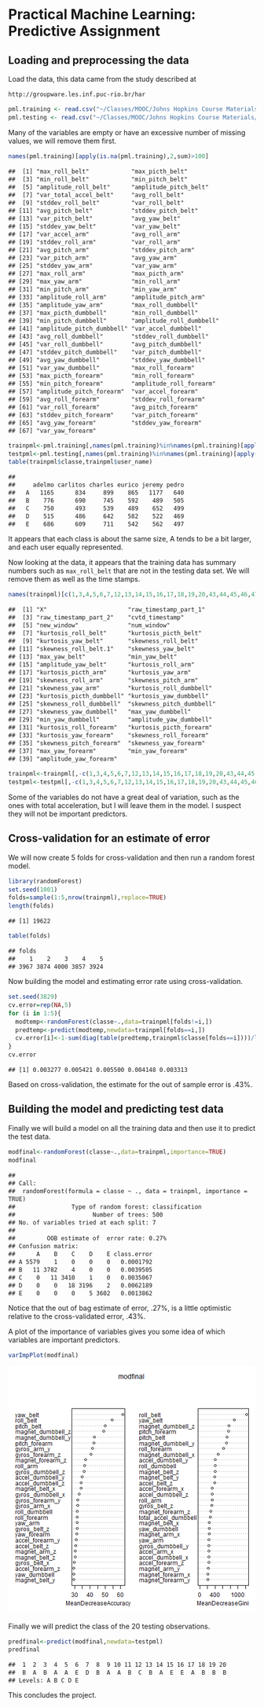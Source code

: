 # Practical Machine Learning: Predictive Assignment

## Loading and preprocessing the data  
Load the data,  this data came from the study described at
```
http://groupware.les.inf.puc-rio.br/har
```

```r
pml.training <- read.csv("~/Classes/MOOC/Johns Hopkins Course Materials/Practical Machine Learning/Prediction Assignment/pml-training.csv")
pml.testing <- read.csv("~/Classes/MOOC/Johns Hopkins Course Materials/Practical Machine Learning/Prediction Assignment/pml-testing.csv")
```
Many of the variables are empty or have an excessive number of missing values, we will remove them first.


```r
names(pml.training)[apply(is.na(pml.training),2,sum)>100]
```

```
##  [1] "max_roll_belt"            "max_picth_belt"          
##  [3] "min_roll_belt"            "min_pitch_belt"          
##  [5] "amplitude_roll_belt"      "amplitude_pitch_belt"    
##  [7] "var_total_accel_belt"     "avg_roll_belt"           
##  [9] "stddev_roll_belt"         "var_roll_belt"           
## [11] "avg_pitch_belt"           "stddev_pitch_belt"       
## [13] "var_pitch_belt"           "avg_yaw_belt"            
## [15] "stddev_yaw_belt"          "var_yaw_belt"            
## [17] "var_accel_arm"            "avg_roll_arm"            
## [19] "stddev_roll_arm"          "var_roll_arm"            
## [21] "avg_pitch_arm"            "stddev_pitch_arm"        
## [23] "var_pitch_arm"            "avg_yaw_arm"             
## [25] "stddev_yaw_arm"           "var_yaw_arm"             
## [27] "max_roll_arm"             "max_picth_arm"           
## [29] "max_yaw_arm"              "min_roll_arm"            
## [31] "min_pitch_arm"            "min_yaw_arm"             
## [33] "amplitude_roll_arm"       "amplitude_pitch_arm"     
## [35] "amplitude_yaw_arm"        "max_roll_dumbbell"       
## [37] "max_picth_dumbbell"       "min_roll_dumbbell"       
## [39] "min_pitch_dumbbell"       "amplitude_roll_dumbbell" 
## [41] "amplitude_pitch_dumbbell" "var_accel_dumbbell"      
## [43] "avg_roll_dumbbell"        "stddev_roll_dumbbell"    
## [45] "var_roll_dumbbell"        "avg_pitch_dumbbell"      
## [47] "stddev_pitch_dumbbell"    "var_pitch_dumbbell"      
## [49] "avg_yaw_dumbbell"         "stddev_yaw_dumbbell"     
## [51] "var_yaw_dumbbell"         "max_roll_forearm"        
## [53] "max_picth_forearm"        "min_roll_forearm"        
## [55] "min_pitch_forearm"        "amplitude_roll_forearm"  
## [57] "amplitude_pitch_forearm"  "var_accel_forearm"       
## [59] "avg_roll_forearm"         "stddev_roll_forearm"     
## [61] "var_roll_forearm"         "avg_pitch_forearm"       
## [63] "stddev_pitch_forearm"     "var_pitch_forearm"       
## [65] "avg_yaw_forearm"          "stddev_yaw_forearm"      
## [67] "var_yaw_forearm"
```

```r
trainpml<-pml.training[,names(pml.training)%in%names(pml.training)[apply(is.na(pml.training),2,sum)<100]]
testpml<-pml.testing[,names(pml.training)%in%names(pml.training)[apply(is.na(pml.training),2,sum)<100]]
table(trainpml$classe,trainpml$user_name)
```

```
##    
##     adelmo carlitos charles eurico jeremy pedro
##   A   1165      834     899    865   1177   640
##   B    776      690     745    592    489   505
##   C    750      493     539    489    652   499
##   D    515      486     642    582    522   469
##   E    686      609     711    542    562   497
```
It appears that each class is about the same size, A tends to be a bit larger, and each user equally represented.  

Now looking at the data, it appears that the training data has summary numbers such as ```max_roll_belt``` that are not in the testing data set.  We will remove them as well as the time stamps.


```r
names(trainpml)[c(1,3,4,5,6,7,12,13,14,15,16,17,18,19,20,43,44,45,46,47,48,52,53,54,55,56,57,58,59,60,74,75,76,77,78,79,80,81,82)]
```

```
##  [1] "X"                       "raw_timestamp_part_1"   
##  [3] "raw_timestamp_part_2"    "cvtd_timestamp"         
##  [5] "new_window"              "num_window"             
##  [7] "kurtosis_roll_belt"      "kurtosis_picth_belt"    
##  [9] "kurtosis_yaw_belt"       "skewness_roll_belt"     
## [11] "skewness_roll_belt.1"    "skewness_yaw_belt"      
## [13] "max_yaw_belt"            "min_yaw_belt"           
## [15] "amplitude_yaw_belt"      "kurtosis_roll_arm"      
## [17] "kurtosis_picth_arm"      "kurtosis_yaw_arm"       
## [19] "skewness_roll_arm"       "skewness_pitch_arm"     
## [21] "skewness_yaw_arm"        "kurtosis_roll_dumbbell" 
## [23] "kurtosis_picth_dumbbell" "kurtosis_yaw_dumbbell"  
## [25] "skewness_roll_dumbbell"  "skewness_pitch_dumbbell"
## [27] "skewness_yaw_dumbbell"   "max_yaw_dumbbell"       
## [29] "min_yaw_dumbbell"        "amplitude_yaw_dumbbell" 
## [31] "kurtosis_roll_forearm"   "kurtosis_picth_forearm" 
## [33] "kurtosis_yaw_forearm"    "skewness_roll_forearm"  
## [35] "skewness_pitch_forearm"  "skewness_yaw_forearm"   
## [37] "max_yaw_forearm"         "min_yaw_forearm"        
## [39] "amplitude_yaw_forearm"
```

```r
trainpml<-trainpml[,-c(1,3,4,5,6,7,12,13,14,15,16,17,18,19,20,43,44,45,46,47,48,52,53,54,55,56,57,58,59,60,74,75,76,77,78,79,80,81,82)]
testpml<-testpml[,-c(1,3,4,5,6,7,12,13,14,15,16,17,18,19,20,43,44,45,46,47,48,52,53,54,55,56,57,58,59,60,74,75,76,77,78,79,80,81,82)]
```
Some of the variables do not have a great deal of variation, such as the ones with total acceleration, but I will leave them in the model.  I suspect they will not be important predictors.  

## Cross-validation for an estimate of error   
We will now create 5 folds for cross-validation and then run a random forest model.

```r
library(randomForest)
set.seed(1001)
folds=sample(1:5,nrow(trainpml),replace=TRUE)
length(folds)
```

```
## [1] 19622
```

```r
table(folds)
```

```
## folds
##    1    2    3    4    5 
## 3967 3874 4000 3857 3924
```
Now building the model and estimating error rate using cross-validation.


```r
set.seed(3829)
cv.error=rep(NA,5)
for (i in 1:5){
  modtemp<-randomForest(classe~.,data=trainpml[folds!=i,])
  predtemp<-predict(modtemp,newdata=trainpml[folds==i,])
  cv.error[i]<-1-sum(diag(table(predtemp,trainpml$classe[folds==i])))/length(predtemp)
}
cv.error
```

```
## [1] 0.003277 0.005421 0.005500 0.004148 0.003313
```
Based on cross-validation, the estimate for the out of sample error is .43%.  

## Building the model and predicting test data
Finally we will build a model on all the training data and then use it to predict the test data.


```r
modfinal<-randomForest(classe~.,data=trainpml,importance=TRUE)
modfinal
```

```
## 
## Call:
##  randomForest(formula = classe ~ ., data = trainpml, importance = TRUE) 
##                Type of random forest: classification
##                      Number of trees: 500
## No. of variables tried at each split: 7
## 
##         OOB estimate of  error rate: 0.27%
## Confusion matrix:
##      A    B    C    D    E class.error
## A 5579    1    0    0    0   0.0001792
## B   11 3782    4    0    0   0.0039505
## C    0   11 3410    1    0   0.0035067
## D    0    0   18 3196    2   0.0062189
## E    0    0    0    5 3602   0.0013862
```
Notice that the out of bag estimate of error, .27%, is a little optimistic relative to the cross-validated error, .43%.  

A plot of the importance of variables gives you some idea of which variables are important predictors.  


```r
varImpPlot(modfinal)
```

![plot of chunk unnamed-chunk-7](figure/unnamed-chunk-7.png) 

Finally we will predict the class of the 20 testing observations.  


```r
predfinal<-predict(modfinal,newdata=testpml)
predfinal
```

```
##  1  2  3  4  5  6  7  8  9 10 11 12 13 14 15 16 17 18 19 20 
##  B  A  B  A  A  E  D  B  A  A  B  C  B  A  E  E  A  B  B  B 
## Levels: A B C D E
```

This concludes the project.  





